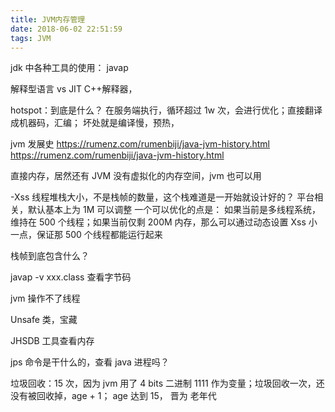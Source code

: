 ```yaml
---
title: JVM内存管理
date: 2018-06-02 22:51:59
tags: JVM
---
```

jdk 中各种工具的使用：
javap


解释型语言 vs JIT
C++解释器，


hotspot：到底是什么？ 在服务端执行，循环超过 1w 次，会进行优化；直接翻译成机器码，汇编；
坏处就是编译慢，预热， 

jvm 发展史
https://rumenz.com/rumenbiji/java-jvm-history.html   
https://rumenz.com/rumenbiji/java-jvm-history.html

直接内存，居然还有 JVM 没有虚拟化的内存空间，jvm 也可以用



-Xss 线程堆栈大小，不是栈帧的数量，这个栈难道是一开始就设计好的？ 平台相关，默认基本上为 1M 可以调整
一个可以优化的点是： 如果当前是多线程系统，维持在 500 个线程；如果当前仅剩 200M 内存，那么可以通过动态设置 Xss 小一点，保证那 500 个线程都能运行起来


栈帧到底包含什么？




javap -v xxx.class  查看字节码


jvm 操作不了线程

Unsafe 类，宝藏

JHSDB 工具查看内存

jps 命令是干什么的，查看 java 进程吗？

垃圾回收：15 次，因为 jvm 用了 4 bits 二进制 1111 作为变量；垃圾回收一次，还没有被回收掉，age + 1；  age 达到 15， 晋为 老年代